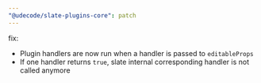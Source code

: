 ```yaml
---
"@udecode/slate-plugins-core": patch
---
```


fix:
- Plugin handlers are now run when a handler is passed to `editableProps`
- If one handler returns `true`, slate internal corresponding handler is not called anymore
